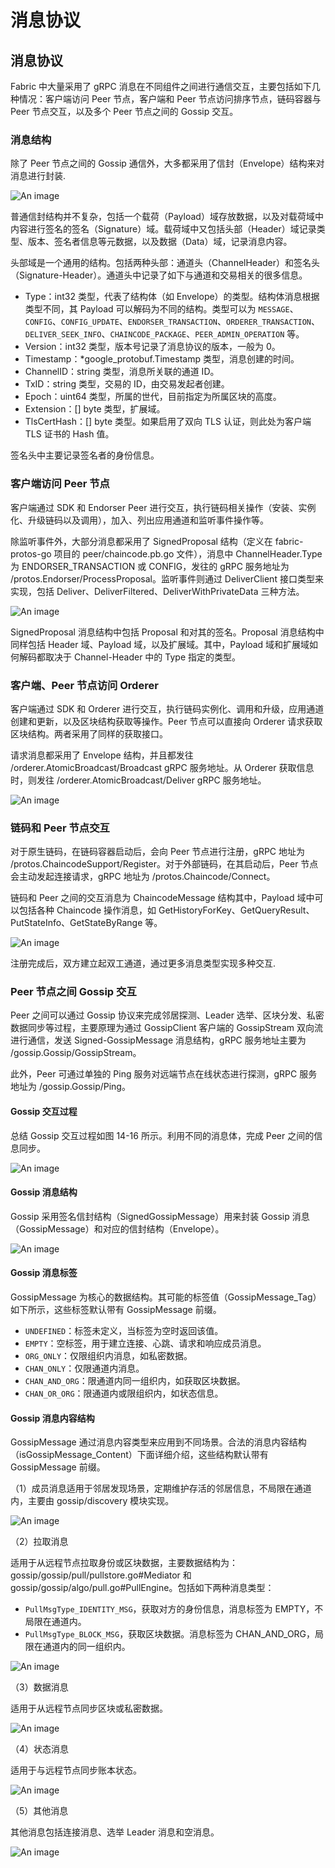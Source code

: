 # 消息协议

## 消息协议

Fabric 中大量采用了 gRPC 消息在不同组件之间进行通信交互，主要包括如下几种情况：客户端访问 Peer 节点，客户端和 Peer 节点访问排序节点，链码容器与 Peer 节点交互，以及多个 Peer 节点之间的 Gossip 交互。

### 消息结构

除了 Peer 节点之间的 Gossip 通信外，大多都采用了信封（Envelope）结构来对消息进行封装.

![An image](/img/chain/fabric/09.webp)

普通信封结构并不复杂，包括一个载荷（Payload）域存放数据，以及对载荷域中内容进行签名的签名（Signature）域。载荷域中又包括头部（Header）域记录类型、版本、签名者信息等元数据，以及数据（Data）域，记录消息内容。

头部域是一个通用的结构。包括两种头部：通道头（ChannelHeader）和签名头（Signature-Header）。通道头中记录了如下与通道和交易相关的很多信息。

- Type：int32 类型，代表了结构体（如 Envelope）的类型。结构体消息根据类型不同，其 Payload 可以解码为不同的结构。类型可以为 `MESSAGE`、`CONFIG`、`CONFIG_UPDATE`、`ENDORSER_TRANSACTION`、`ORDERER_TRANSACTION`、`DELIVER_SEEK_INFO`、`CHAINCODE_PACKAGE`、`PEER_ADMIN_OPERATION` 等。
- Version：int32 类型，版本号记录了消息协议的版本，一般为 0。
- Timestamp：*google_protobuf.Timestamp 类型，消息创建的时间。
- ChannelID：string 类型，消息所关联的通道 ID。
- TxID：string 类型，交易的 ID，由交易发起者创建。
- Epoch：uint64 类型，所属的世代，目前指定为所属区块的高度。
- Extension：[] byte 类型，扩展域。
- TlsCertHash：[] byte 类型。如果启用了双向 TLS 认证，则此处为客户端 TLS 证书的 Hash 值。

签名头中主要记录签名者的身份信息。

### 客户端访问 Peer 节点

客户端通过 SDK 和 Endorser Peer 进行交互，执行链码相关操作（安装、实例化、升级链码以及调用），加入、列出应用通道和监听事件操作等。

除监听事件外，大部分消息都采用了 SignedProposal 结构（定义在 fabric-protos-go 项目的 peer/chaincode.pb.go 文件），消息中 ChannelHeader.Type 为 ENDORSER_TRANSACTION 或 CONFIG，发往的 gRPC 服务地址为 /protos.Endorser/ProcessProposal。监听事件则通过 DeliverClient 接口类型来实现，包括 Deliver、DeliverFiltered、DeliverWithPrivateData 三种方法。

![An image](/img/chain/fabric/10.webp)

SignedProposal 消息结构中包括 Proposal 和对其的签名。Proposal 消息结构中同样包括 Header 域、Payload 域，以及扩展域。其中，Payload 域和扩展域如何解码都取决于 Channel-Header 中的 Type 指定的类型。

### 客户端、Peer 节点访问 Orderer

客户端通过 SDK 和 Orderer 进行交互，执行链码实例化、调用和升级，应用通道创建和更新，以及区块结构获取等操作。Peer 节点可以直接向 Orderer 请求获取区块结构。两者采用了同样的获取接口。

请求消息都采用了 Envelope 结构，并且都发往 /orderer.AtomicBroadcast/Broadcast gRPC 服务地址。从 Orderer 获取信息时，则发往 /orderer.AtomicBroadcast/Deliver gRPC 服务地址。

![An image](/img/chain/fabric/11.webp)

### 链码和 Peer 节点交互

对于原生链码，在链码容器启动后，会向 Peer 节点进行注册，gRPC 地址为 /protos.ChaincodeSupport/Register。对于外部链码，在其启动后，Peer 节点会主动发起连接请求，gRPC 地址为 /protos.Chaincode/Connect。

链码和 Peer 之间的交互消息为 ChaincodeMessage 结构其中，Payload 域中可以包括各种 Chaincode 操作消息，如 GetHistoryForKey、GetQueryResult、PutStateInfo、GetStateByRange 等。

![An image](/img/chain/fabric/12.webp)

注册完成后，双方建立起双工通道，通过更多消息类型实现多种交互.

### Peer 节点之间 Gossip 交互

Peer 之间可以通过 Gossip 协议来完成邻居探测、Leader 选举、区块分发、私密数据同步等过程，主要原理为通过 GossipClient 客户端的 GossipStream 双向流进行通信，发送 Signed-GossipMessage 消息结构，gRPC 服务地址主要为 /gossip.Gossip/GossipStream。

此外，Peer 可通过单独的 Ping 服务对远端节点在线状态进行探测，gRPC 服务地址为 /gossip.Gossip/Ping。

#### Gossip 交互过程

总结 Gossip 交互过程如图 14-16 所示。利用不同的消息体，完成 Peer 之间的信息同步。

![An image](/img/chain/fabric/13.webp)

#### Gossip 消息结构

Gossip 采用签名信封结构（SignedGossipMessage）用来封装 Gossip 消息（GossipMessage）和对应的信封结构（Envelope）。

![An image](/img/chain/fabric/14.webp)

#### Gossip 消息标签

GossipMessage 为核心的数据结构。其可能的标签值（GossipMessage_Tag）如下所示，这些标签默认带有 GossipMessage 前缀。

- `UNDEFINED`：标签未定义，当标签为空时返回该值。
- `EMPTY`：空标签，用于建立连接、心跳、请求和响应成员消息。
- `ORG_ONLY`：仅限组织内消息，如私密数据。
- `CHAN_ONLY`：仅限通道内消息。
- `CHAN_AND_ORG`：限通道内同一组织内，如获取区块数据。
- `CHAN_OR_ORG`：限通道内或限组织内，如状态信息。

#### Gossip 消息内容结构

GossipMessage 通过消息内容类型来应用到不同场景。合法的消息内容结构（isGossipMessage_Content）下面详细介绍，这些结构默认带有 GossipMessage 前缀。

（1）成员消息适用于邻居发现场景，定期维护存活的邻居信息，不局限在通道内，主要由 gossip/discovery 模块实现。

![An image](/img/chain/fabric/15.webp)

（2）拉取消息

适用于从远程节点拉取身份或区块数据，主要数据结构为：gossip/gossip/pull/pullstore.go#Mediator 和 gossip/gossip/algo/pull.go#PullEngine。包括如下两种消息类型：

- `PullMsgType_IDENTITY_MSG`，获取对方的身份信息，消息标签为 EMPTY，不局限在通道内。
- `PullMsgType_BLOCK_MSG`，获取区块数据。消息标签为 CHAN_AND_ORG，局限在通道内的同一组织内。

![An image](/img/chain/fabric/16.webp)

（3）数据消息

适用于从远程节点同步区块或私密数据。

![An image](/img/chain/fabric/17.webp)

（4）状态消息

适用于与远程节点同步账本状态。

![An image](/img/chain/fabric/18.webp)

（5）其他消息

其他消息包括连接消息、选举 Leader 消息和空消息。

![An image](/img/chain/fabric/19.webp)
